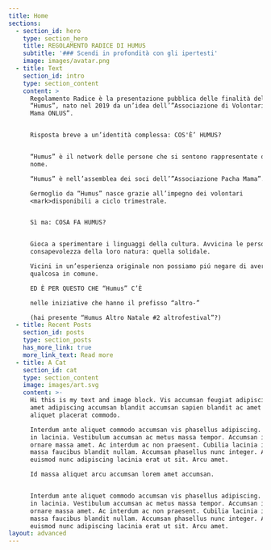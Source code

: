 ```yaml
---
title: Home
sections:
  - section_id: hero
    type: section_hero
    title: REGOLAMENTO RADICE DI HUMUS
    subtitle: '### Scendi in profondità con gli ipertesti'
    image: images/avatar.png
  - title: Text
    section_id: intro
    type: section_content
    content: >
      Regolamento Radice è la presentazione pubblica delle finalità del progetto
      “Humus”, nato nel 2019 da un’idea dell’”Associazione di Volontariato Pacha
      Mama ONLUS”.


      Risposta breve a un’identità complessa: COS'È’ HUMUS?


      “Humus” è il network delle persone che si sentono rappresentate da questo
      nome. 

      “Humus” è nell’assemblea dei soci dell’”Associazione Pacha Mama”.

      Germoglio da “Humus” nasce grazie all’impegno dei volontari
      <mark>disponibili a ciclo trimestrale. 


      Sì ma: COSA FA HUMUS?


      Gioca a sperimentare i linguaggi della cultura. Avvicina le persone alla
      consapevolezza della loro natura: quella solidale. 

      Vicini in un’esperienza originale non possiamo piú negare di avere
      qualcosa in comune.

      ED È PER QUESTO CHE “Humus” C’È

      nelle iniziative che hanno il prefisso “altro-” 

      (hai presente “Humus Altro Natale #2 altrofestival”?)
  - title: Recent Posts
    section_id: posts
    type: section_posts
    has_more_link: true
    more_link_text: Read more
  - title: A Cat
    section_id: cat
    type: section_content
    image: images/art.svg
    content: >-
      Hi this is my text and image block. Vis accumsan feugiat adipiscing nisl
      amet adipiscing accumsan blandit accumsan sapien blandit ac amet faucibus
      aliquet placerat commodo. 

      Interdum ante aliquet commodo accumsan vis phasellus adipiscing. Ornare a
      in lacinia. Vestibulum accumsan ac metus massa tempor. Accumsan in lacinia
      ornare massa amet. Ac interdum ac non praesent. Cubilia lacinia interdum
      massa faucibus blandit nullam. Accumsan phasellus nunc integer. Accumsan
      euismod nunc adipiscing lacinia erat ut sit. Arcu amet. 

      Id massa aliquet arcu accumsan lorem amet accumsan.


      Interdum ante aliquet commodo accumsan vis phasellus adipiscing. Ornare a
      in lacinia. Vestibulum accumsan ac metus massa tempor. Accumsan in lacinia
      ornare massa amet. Ac interdum ac non praesent. Cubilia lacinia interdum
      massa faucibus blandit nullam. Accumsan phasellus nunc integer. Accumsan
      euismod nunc adipiscing lacinia erat ut sit. Arcu amet.
layout: advanced
---
```

